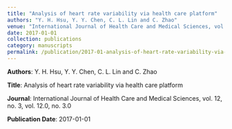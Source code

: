 ```yaml
---
title: "Analysis of heart rate variability via health care platform"
authors: "Y. H. Hsu, Y. Y. Chen, C. L. Lin and C. Zhao"
venue: "International Journal of Health Care and Medical Sciences, vol. 12, no. 3, vol. 12.0, no. 3.0"
date: 2017-01-01
collection: publications
category: manuscripts
permalink: /publication/2017-01-analysis-of-heart-rate-variability-via-health-care-platform
---
```


**Authors**: Y. H. Hsu, Y. Y. Chen, C. L. Lin and C. Zhao

**Title**: Analysis of heart rate variability via health care platform

**Journal**: International Journal of Health Care and Medical Sciences, vol. 12, no. 3, vol. 12.0, no. 3.0

**Publication Date**: 2017-01-01
